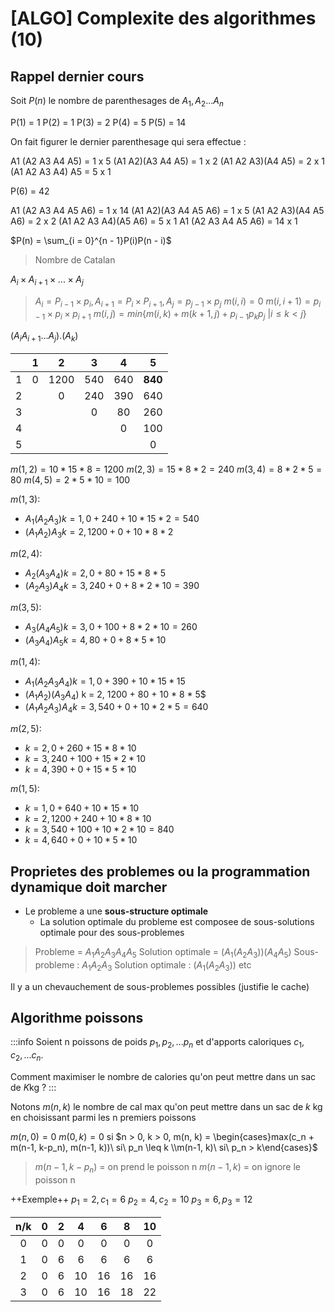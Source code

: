[ALGO] Complexite des algorithmes (10)
===

## Rappel dernier cours

Soit $P(n)$ le nombre de parenthesages de $A_1, A_2 ... A_n$

P(1) = 1
P(2) = 1
P(3) = 2
P(4) = 5
P(5) = 14

On fait figurer le dernier parenthesage qui sera effectue :

A1 (A2 A3 A4 A5) = 1 x 5
(A1 A2)(A3 A4 A5) = 1 x 2
(A1 A2 A3)(A4 A5) = 2 x 1
(A1 A2 A3 A4) A5 = 5 x 1

P(6) = 42

A1 (A2 A3 A4 A5 A6) = 1 x 14
(A1 A2)(A3 A4 A5 A6) = 1 x 5
(A1 A2 A3)(A4 A5 A6) = 2 x 2
(A1 A2 A3 A4)(A5 A6) = 5 x 1
A1 (A2 A3 A4 A5 A6) =  14 x 1

$P(n) = \sum_{i = 0}^{n - 1}P(i)P(n - i)$
> Nombre de Catalan

$A_i \times A_{i+1} \times ... \times A_j$
> $A_i = P_{i - 1} \times p_i, A_{i+1} = P_i \times P_{i+1}, A_j = p_{j-1} \times p_{j}$
$m(i, i) = 0$
$m(i, i+1) = p_{i-1} \times p_{i} \times p_{i + 1}$
$m(i, j) = min \{ m(i, k) + m(k + 1, j) + p_{i-1}p_kp_j\ | i \leq k < j\}$

$(A_iA_{i+1}...A_j).(A_k)$

||1|2|3|4|5|
|:--:|:--:|:--:|:--:|:--:|:--:|
|1|0|1200|540|640|**840**|
|2||0|240|390|640|
|3|||0|80|260|
|4||||0|100|
|5|||||0|

$m(1,2) = 10 * 15 * 8 = 1200$
$m(2, 3) = 15 * 8 * 2 = 240$
$m(3, 4) = 8 * 2 * 5 = 80$
$m(4, 5) = 2 * 5 * 10 = 100$

$m(1, 3):$ 
- $A_1(A_2A_3) k=1, 0 + 240 + 10 * 15 * 2 = 540$
- $(A_1A_2)A_3 k = 2, 1200 + 0 + 10 * 8 * 2$

$m(2, 4):$
- $A_2(A_3A_4) k = 2, 0 + 80 + 15 * 8 * 5$
- $(A_2A_3)A_4 k = 3, 240 + 0 + 8 * 2 * 10 = 390$

$m(3, 5)$:
- $A_3(A_4A_5) k = 3, 0 + 100 + 8 * 2 * 10 = 260$
- $(A_3A_4)A_5 k = 4, 80 + 0 + 8* 5 * 10$

$m(1, 4)$:
- $A_1(A_2A_3A_4) k = 1, 0 + 390 + 10 * 15 * 15$
- $(A_1A_2)(A_3A_4)$ k = 2, 1200 + 80 + 10 * 8 * 5$
- $(A_1A_2A_3)A_4 k = 3, 540 + 0 + 10 * 2 * 5 = 640$

$m(2, 5)$:
- $k = 2, 0 + 260 + 15 * 8 * 10$
- $k = 3, 240 + 100 + 15 * 2 * 10$
- $k=4, 390 + 0 + 15 * 5 * 10$

$m(1, 5)$:
- $k=1, 0 + 640 + 10 * 15 * 10$
- $k=2, 1200 + 240 + 10 * 8 * 10$
- $k=3, 540 + 100 + 10 * 2 * 10 = 840$
- $k=4, 640 + 0 + 10 * 5 * 10$

## Proprietes des problemes ou la programmation dynamique doit marcher

- Le probleme a une **sous-structure optimale**
	- La solution optimale du probleme est composee de sous-solutions optimale pour des sous-problemes

> Probleme = $A_1A_2A_3A_4A_5$
> Solution optimale = $(A_1(A_2A_3))(A_4A_5)$
> Sous-probleme : $A_1A_2A_3$
> Solution optimale : $(A_1(A_2A_3))$
> etc
> 
Il y a un chevauchement de sous-problemes possibles (justifie le cache)

## Algorithme poissons

:::info
Soient n poissons de poids $p_1, p_2, ... p_n$ et d'apports caloriques $c_1, c_2, ... c_n$.

Comment maximiser le nombre de calories qu'on peut mettre dans un sac de $K$kg ?
:::

Notons $m(n, k)$ le nombre de cal max qu'on peut mettre dans un sac de $k$ kg en choisissant parmi les n premiers poissons

$m(n, 0) = 0$
$m(0, k) = 0$
si $n > 0, k > 0, m(n, k) = \begin{cases}max(c_n + m(n-1, k-p_n), m(n-1, k))\ si\ p_n \leq k \\m(n-1, k)\ si\ p_n > k\end{cases}$ 
> 
> $m(n-1, k-p_n)$ = on prend le poisson n
> $m(n-1, k)$ = on ignore le poisson n


++Exemple++
$p_1 = 2, c_1 = 6$
$p_2 = 4, c_2 = 10$
$p_3 = 6, p_3 = 12$

|n/k|0|2|4|6|8|10|
|:--:|:--:|:--:|:--:|:--:|:--:|:--:|
|0|0|0|0|0|0|0|
|1|0|6|6|6|6|6|
|2|0|6|10|16|16|16|
|3|0|6|10|16|18|22|